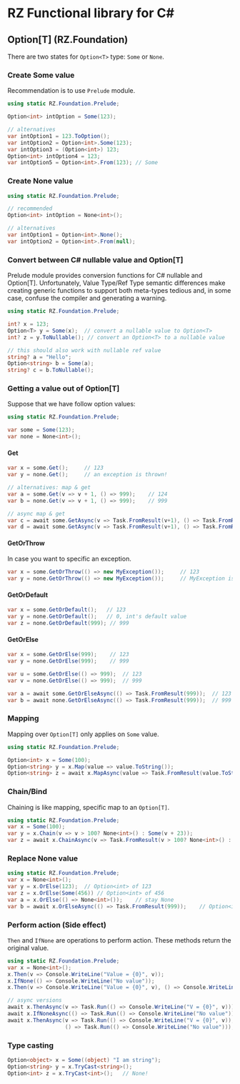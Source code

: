 # RZ Functional library for C#

## Option[T] (RZ.Foundation) ##

There are two states for `Option<T>` type: `Some` or `None`.

### Create Some value ###

Recommendation is to use `Prelude` module.

```c#
using static RZ.Foundation.Prelude;

Option<int> intOption = Some(123);

// alternatives
var intOption1 = 123.ToOption();
var intOption2 = Option<int>.Some(123);
var intOption3 = (Option<int>) 123;
Option<int> intOption4 = 123;
var intOption5 = Option<int>.From(123); // Some
```

### Create None value ###

```c#
using static RZ.Foundation.Prelude;

// recommended
Option<int> intOption = None<int>();

// alternatives
var intOption1 = Option<int>.None();
var intOption2 = Option<int>.From(null);
```

### Convert between C# nullable value and Option[T] ##

Prelude module provides conversion functions for C# nullable and Option[T]. 
Unfortunately, Value Type/Ref Type semantic differences make creating generic functions to
support both meta-types tedious and, in some case, confuse the compiler and generating
a warning. 

```c#
using static RZ.Foundation.Prelude;

int? x = 123;
Option<T> y = Some(x);  // convert a nullable value to Option<T>
int? z = y.ToNullable(); // convert an Option<T> to a nullable value

// this should also work with nullable ref value
string? a = "Hello";
Option<string> b = Some(a);
string? c = b.ToNullable();
```

### Getting a value out of Option[T] ###

Suppose that we have follow option values:

```c#
using static RZ.Foundation.Prelude;

var some = Some(123);
var none = None<int>();
```

#### Get ####

```c#
var x = some.Get();     // 123
var y = none.Get();     // an exception is thrown!

// alternatives: map & get
var a = some.Get(v => v + 1, () => 999);    // 124
var b = none.Get(v => v + 1, () => 999);    // 999

// async map & get
var c = await some.GetAsync(v => Task.FromResult(v+1), () => Task.FromResult(999)); // 124
var d = await some.GetAsync(v => Task.FromResult(v+1), () => Task.FromResult(999)); // 999
```

#### GetOrThrow ####

In case you want to specific an exception.

```c#
var x = some.GetOrThrow(() => new MyException());     // 123
var y = none.GetOrThrow(() => new MyException());     // MyException is thrown!
```

#### GetOrDefault ####

```c#
var x = some.GetOrDefault();   // 123
var y = none.GetOrDefault();   // 0, int's default value
var z = none.GetOrDefault(999); // 999
```

#### GetOrElse ####

```c#
var x = some.GetOrElse(999);    // 123
var y = none.GetOrElse(999);    // 999

var u = some.GetOrElse(() => 999);  // 123
var v = none.GetOrElse(() => 999);  // 999

var a = await some.GetOrElseAsync(() => Task.FromResult(999));  // 123
var b = await none.GetOrElseAsync(() => Task.FromResult(999));  // 999 
```

### Mapping ###

Mapping over `Option[T]` only applies on `Some` value. 

```c#
using static RZ.Foundation.Prelude;

Option<int> x = Some(100);
Option<string> y = x.Map(value => value.ToString());
Option<string> z = await x.MapAsync(value => Task.FromResult(value.ToString()));
```

### Chain/Bind ###

Chaining is like mapping, specific map to an `Option[T]`.

```c#
using static RZ.Foundation.Prelude;
var x = Some(100);
var y = x.Chain(v => v > 100? None<int>() : Some(v + 23));
var z = await x.ChainAsync(v => Task.FromResult(v > 100? None<int>() : Some(v+23)));
```

### Replace None value ###

```c#
using static RZ.Foundation.Prelude;
var x = None<int>();
var y = x.OrElse(123);  // Option<int> of 123
var z = x.OrElse(Some(456)) // Option<int> of 456
var a = x.OrElse(() => None<int>());    // stay None
var b = await x.OrElseAsync(() => Task.FromResult(999));    // Option<int> of 999
```

### Perform action (Side effect) ###

`Then` and `IfNone` are operations to perform action.  These methods return the original value.

```c#
using static RZ.Foundation.Prelude;
var x = None<int>();
x.Then(v => Console.WriteLine("Value = {0}", v));
x.IfNone(() => Console.WriteLine("No value"));
x.Then(v => Console.WriteLine("Value = {0}", v), () => Console.WriteLine("No value"));

// async versions
await x.ThenAsync(v => Task.Run(() => Console.WriteLine("V = {0}", v)));
await x.IfNoneAsync(() => Task.Run(() => Console.WriteLine("No value")));
await x.ThenAsync(v => Task.Run(() => Console.WriteLine("V = {0}", v)),
                  () => Task.Run(() => Console.WriteLine("No value")));
```

### Type casting ###

```c#
Option<object> x = Some((object) "I am string");
Option<string> y = x.TryCast<string>();
Option<int> z = x.TryCast<int>();   // None!
```